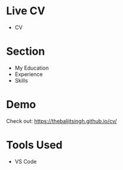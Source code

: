 # Live CV
- CV

# Section
- My Education
- Experience
- Skills

# Demo
Check out: https://thebaljitsingh.github.io/cv/

# Tools Used
- VS Code
